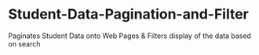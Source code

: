 # Student-Data-Pagination-and-Filter
 Paginates Student Data onto Web Pages & Filters display of the data based on search
